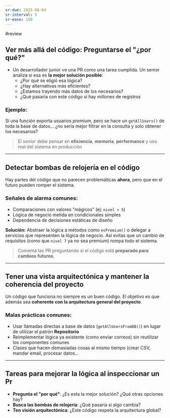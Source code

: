 ```yaml
---
sr-due: 2025-08-04
sr-interval: 5
sr-ease: 150
---
```


#review 
## Ver más allá del código: Preguntarse el "¿por qué?"
+ Un desarrollador junior ve una PR como una tarea cumplida. Un senior analiza si esa es **la mejor solución posible**:
	- ¿Por qué se eligió esa lógica?
	- ¿Hay alternativas más eficientes?
	- ¿Estamos trayendo más datos de los necesarios?
	- ¿Qué pasaría con este código si hay millones de registros
### Ejemplo:
Si una función exporta usuarios _premium_, pero se hace un `getAllUsers()` de toda la base de datos… ¿no sería mejor filtrar en la consulta y solo obtener los necesarios?
> El _senior_ debe pensar en **eficiencia**, **memoria**, **performance** y uso real del sistema en producción
---

## Detectar bombas de relojería en el código
Hay partes del código que no parecen problemáticas **ahora**, pero que en el futuro pueden romper el sistema.
### Señales de alarma comunes:
- Comparaciones con valores "mágicos" (ej: `nivel > 5`)
- Lógica de negocio metida en condicionales simples
- Dependencia de decisiones estáticas de diseño

**Solución:** Abstraer la lógica a métodos como `esPremium()` o delegar a servicios que representen la lógica de negocio. Así evitas que un cambio de requisitos (como que `nivel 7` ya no sea premium) rompa todo el sistema.

> Comenta las PR preguntando si el código está **preparado para cambios futuros**.
---
## Tener una vista arquitectónica y mantener la coherencia del proyecto
Un código que funciona no siempre es un buen código. El objetivo es que además sea **coherente con la arquitectura general del proyecto**.
### **Malas prácticas comunes:**
- Usar llamadas directas a base de datos (`getAllUsersFromDB()`) en lugar de utilizar el patrón **Repositorio**
- Reimplementar lógica ya existente (como enviar correos) sin reutilizar los componentes comunes
- Clases que hacen demasiadas cosas al mismo tiempo (crear CSV, mandar email, procesar datos…

---
## Tareas para mejorar la lógica al inspeccionar un Pr
- **Pregunta el "por qué"**: ¿Es esta la mejor solución? ¿Qué otras opciones hay?
- **Busca las bombas de relojería**: ¿Qué pasaría si algo cambia?
- **Ten visión arquitectónica**: ¿Este código respeta la arquitectura global?